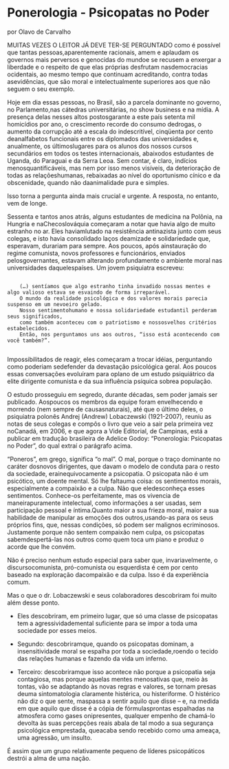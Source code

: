 # Ponerologia - Psicopatas no Poder

por Olavo de Carvalho

MUITAS VEZES O LEITOR JÁ DEVE TER-SE PERGUNTADO como é possível que tantas pessoas,aparentemente racionais, amem e aplaudam os governos mais perversos e genocidas do mundoe se recusem a enxergar a liberdade e o respeito de que elas próprias desfrutam nasdemocracias ocidentais, ao mesmo tempo que continuam acreditando, contra todas asevidências, que são moral e intelectualmente superiores aos que não seguem o seu exemplo.

Hoje em dia essas pessoas, no Brasil, são a parcela dominante no governo, no Parlamento,nas cátedras universitárias, no show business e na mídia. A presença delas nesses altos postosgarante a este país setenta mil homicídios por ano, o crescimento recorde do consumo dedrogas, o aumento da corrupção até a escala do indescritível, cinqüenta por cento deanalfabetos funcionais entre os diplomados das universidades e, anualmente, os últimoslugares para os alunos dos nossos cursos secundários em todos os testes internacionais, abaixodos estudantes de Uganda, do Paraguai e da Serra Leoa. Sem contar, é claro, indícios menosquantificáveis, mas nem por isso menos visíveis, da deterioração de todas as relaçõeshumanas, rebaixadas ao nível do oportunismo cínico e da obscenidade, quando não daanimalidade pura e simples.

Isso torna a pergunta ainda mais crucial e urgente. A resposta, no entanto, vem de longe.

Sessenta e tantos anos atrás, alguns estudantes de medicina na Polônia, na Hungria e naChecoslováquia começaram a notar que havia algo de muito estranho no ar. Eles haviamlutado na resistência antinazista junto com seus colegas, e isto havia consolidado laços deamizade e solidariedade que, esperavam, durariam para sempre. Aos poucos, após ainstauração do regime comunista, novos professores e funcionários, enviados pelosgovernantes, estavam alterando profundamente o ambiente moral nas universidades daquelespaíses. Um jovem psiquiatra escreveu:

```

    (…) sentíamos que algo estranho tinha invadido nossas mentes e algo valioso estava se esvaindo de forma irreparável.
    O mundo da realidade psicológica e dos valores morais parecia suspenso em um nevoeiro gelado. 
    Nosso sentimentohumano e nossa solidariedade estudantil perderam seus significados, 
    como também aconteceu com o patriotismo e nossosvelhos critérios estabelecidos. 
    Então, nos perguntamos uns aos outros, “isso está acontecendo com você também?”.
    
```

Impossibilitados de reagir, eles começaram a trocar idéias, perguntando como poderiam sedefender da devastação psicológica geral. Aos poucos essas conversações evoluíram para oplano de um estudo psiquiátrico da elite dirigente comunista e da sua influência psíquica sobrea população.

O estudo prosseguiu em segredo, durante décadas, sem poder jamais ser publicado. Aospoucos os membros da equipe foram envelhecendo e morrendo (nem sempre de causasnaturais), até que o último deles, o psiquiatra polonês Andrej (Andrew) Lobaczewski (1921-2007), reuniu as notas de seus colegas e compôs o livro que veio a sair pela primeira vez noCanadá, em 2006, e que agora a Vide Editorial, de Campinas, está a publicar em tradução brasileira de Adelice Godoy: “Ponerologia: Psicopatas no Poder”, do qual extraí o parágrafo acima.

“Poneros”, em grego, significa “o mal”. O mal, porque o traço dominante no caráter dosnovos dirigentes, que davam o modelo de conduta para o resto da sociedade, erainequivocamente a psicopatia. O psicopata não é um psicótico, um doente mental. Só lhe faltauma coisa: os sentimentos morais, especialmente a compaixão e a culpa. Não que eledesconheça esses sentimentos. Conhece-os perfeitamente, mas os vivencia de maneirapuramente intelectual, como informações a ser usadas, sem participação pessoal e íntima.Quanto maior a sua frieza moral, maior a sua habilidade de manipular as emoções dos outros,usando-as para os seus próprios fins, que, nessas condições, só podem ser malignos ecriminosos. Justamente porque não sentem compaixão nem culpa, os psicopatas sabemdespertá-las nos outros como quem toca um piano e produz o acorde que lhe convém.

Não é preciso nenhum estudo especial para saber que, invariavelmente, o discursocomunista, pró-comunista ou esquerdista é cem por cento baseado na exploração dacompaixão e da culpa. Isso é da experiência comum.

Mas o que o dr. Lobaczewski e seus colaboradores descobriram foi muito além desse ponto.

- Eles descobriram, em primeiro lugar, que só uma classe de psicopatas tem a agressividademental suficiente para se impor a toda uma sociedade por esses meios. 

- Segundo: descobriramque, quando os psicopatas dominam, a insensitividade moral se espalha por toda a sociedade,roendo o tecido das relações humanas e fazendo da vida um inferno. 

- Terceiro: descobriramque isso acontece não porque a psicopatia seja contagiosa, mas porque aquelas mentes menosativas que, meio às tontas, vão se adaptando às novas regras e valores, se tornam presas deuma sintomatologia claramente histérica, ou histeriforme. O histérico não diz o que sente, maspassa a sentir aquilo que disse – e, na medida em que aquilo que disse é a cópia de fórmulasprontas espalhadas na atmosfera como gases onipresentes, qualquer empenho de chamá-lo devolta às suas percepções reais abala de tal modo a sua segurança psicológica emprestada, queacaba sendo recebido como uma ameaça, uma agressão, um insulto.

É assim que um grupo relativamente pequeno de líderes psicopáticos destrói a alma de uma nação.
